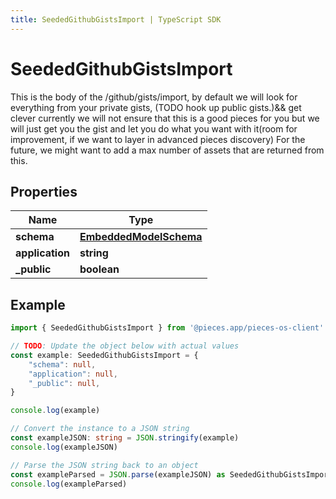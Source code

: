 ```yaml
---
title: SeededGithubGistsImport | TypeScript SDK
---
```



# SeededGithubGistsImport

This is the body of the /github/gists/import,  by default we will look for everything from your private gists, (TODO hook up public gists.)&& get clever  currently we will not ensure that this is a good pieces for you but we will just get you the gist and let you do what you want with it(room for improvement, if we want to layer in advanced pieces discovery)  For the future, we might want to add a max number of assets that are returned from this.

## Properties

Name | Type
------------ | -------------
**schema** | [**EmbeddedModelSchema**](EmbeddedModelSchema)
**application** | **string**
**_public** | **boolean**

## Example

```typescript
import { SeededGithubGistsImport } from '@pieces.app/pieces-os-client'

// TODO: Update the object below with actual values
const example: SeededGithubGistsImport = {
    "schema": null,
    "application": null,
    "_public": null,
}

console.log(example)

// Convert the instance to a JSON string
const exampleJSON: string = JSON.stringify(example)
console.log(exampleJSON)

// Parse the JSON string back to an object
const exampleParsed = JSON.parse(exampleJSON) as SeededGithubGistsImport
console.log(exampleParsed)
```


